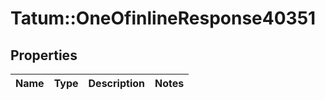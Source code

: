 # Tatum::OneOfinlineResponse40351

## Properties
Name | Type | Description | Notes
------------ | ------------- | ------------- | -------------

